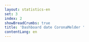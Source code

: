 ```yaml
---
layout: statistics-en
set: 3
index: 2
showBreadCrumbs: true
title: 'Dashboard date CoronaMelder '
contentLang: en
---
```

